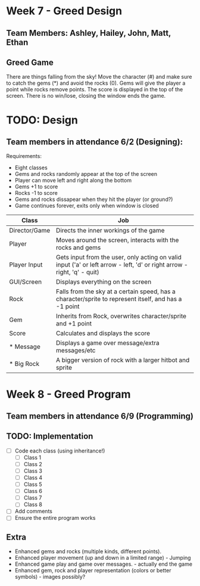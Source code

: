 # Week 7 - Greed Design
## Team Members: Ashley, Hailey, John, Matt, Ethan

## Greed Game
There are things falling from the sky! Move the character (#) and make sure to catch the gems (*) and avoid the rocks (0). Gems will give the player a point while rocks remove points. The score is displayed in the top of the screen. There is no win/lose, closing the window ends the game.

# TODO: Design
## Team members in attendance 6/2 (Designing): 
Requirements:
- Eight classes
- Gems and rocks randomly appear at the top of the screen
- Player can move left and right along the bottom
- Gems +1 to score
- Rocks -1 to score
- Gems and rocks dissapear when they hit the player (or ground?)
- Game continues forever, exits only when window is closed

| Class | Job |
| ----- | --- |
Director/Game | Directs the inner workings of the game
Player | Moves around the screen, interacts with the rocks and gems
Player Input | Gets input from the user, only acting on valid input ('a' or left arrow - left, 'd' or right arrow - right, 'q' - quit)
GUI/Screen | Displays everything on the screen
Rock | Falls from the sky at a certain speed, has a character/sprite to represent itself, and has a -1 point
Gem | Inherits from Rock, overwrites character/sprite and +1 point
Score | Calculates and displays the score
* Message | Displays a game over message/extra messages/etc
* Big Rock | A bigger version of rock with a larger hitbot and sprite

# Week 8 - Greed Program
## Team members in attendance 6/9 (Programming)

## TODO: Implementation
- [ ] Code each class (using inheritance!)
     - [ ] Class 1
     - [ ] Class 2
     - [ ] Class 3
     - [ ] Class 4
     - [ ] Class 5
     - [ ] Class 6
     - [ ] Class 7
     - [ ] Class 8
- [ ] Add comments
- [ ] Ensure the entire program works

## Extra
- Enhanced gems and rocks (multiple kinds, different points).
- Enhanced player movement (up and down in a limited range) - Jumping
- Enhanced game play and game over messages. - actually end the game
- Enhanced gem, rock and player representation (colors or better symbols) - images possibly?
